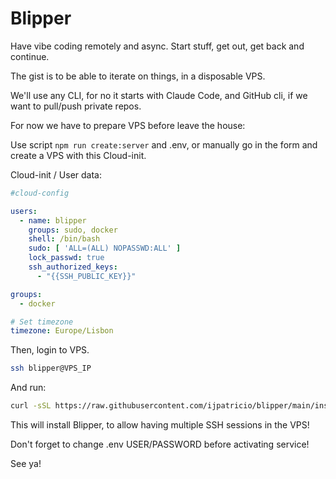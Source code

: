 # Blipper

Have vibe coding remotely and async. Start stuff, get out, get back and continue.

The gist is to be able to iterate on things, in a disposable VPS.

We'll use any CLI, for no it starts with Claude Code, and GitHub cli, if we want to pull/push private repos.

For now we have to prepare VPS before leave the house:

Use script `npm run create:server` and .env, or manually go in the form and create a VPS with this Cloud-init.

Cloud-init / User data:

```yml
#cloud-config

users:
  - name: blipper
    groups: sudo, docker
    shell: /bin/bash
    sudo: [ 'ALL=(ALL) NOPASSWD:ALL' ]
    lock_passwd: true
    ssh_authorized_keys:
      - "{{SSH_PUBLIC_KEY}}"

groups:
  - docker

# Set timezone
timezone: Europe/Lisbon
```

Then, login to VPS.

```bash
ssh blipper@VPS_IP
```

And run:

```bash
curl -sSL https://raw.githubusercontent.com/ijpatricio/blipper/main/install/download.sh | bash
```

This will install Blipper, to allow having multiple SSH sessions in the VPS!

Don't forget to change .env USER/PASSWORD before activating service!

See ya!

